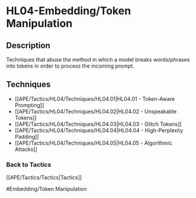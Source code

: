# HL04-Embedding/Token Manipulation
## Description
Techniques that abuse the method in which a model breaks words/phrases into tokens in order to process the incoming prompt. 

## Techniques
-	[[APE/Tactics/HL04/Techniques/HL04.01|HL04.01 - Token-Aware Prompting]]
-	[[APE/Tactics/HL04/Techniques/HL04.02|HL04.02 - Unspeakable Tokens]]
-	[[APE/Tactics/HL04/Techniques/HL04.03|HL04.03 - Glitch Tokens]]
-	[[APE/Tactics/HL04/Techniques/HL04.04|HL04.04 - High-Perplexity Padding]]
-	[[APE/Tactics/HL04/Techniques/HL04.05|HL04.05 - Algorithmic Attacks]]

### Back to Tactics
[[APE/Tactics/Tactics|Tactics]]

#Embedding/Token Manipulation